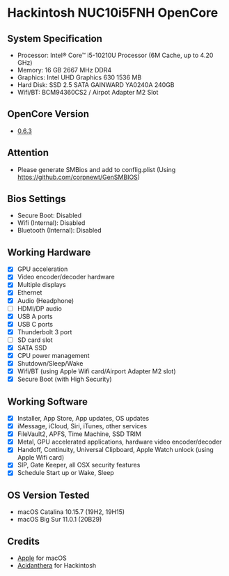 # Hackintosh NUC10i5FNH OpenCore

## System Specification
- Processor: Intel® Core™ i5-10210U Processor (6M Cache, up to 4.20 GHz)
- Memory: 16 GB 2667 MHz DDR4
- Graphics: Intel UHD Graphics 630 1536 MB
- Hard Disk: SSD 2.5 SATA GAINWARD YA0240A 240GB
- Wifi/BT: BCM94360CS2 / Airpot Adapter M2 Slot

## OpenCore Version
- [0.6.3](https://github.com/acidanthera/OpenCorePkg/releases/tag/0.6.3)

## Attention
- Please generate SMBios and add to conflig.plist (Using https://github.com/corpnewt/GenSMBIOS)

## Bios Settings
- Secure Boot: Disabled
- Wifi (Internal): Disabled
- Bluetooth (Internal): Disabled

## Working Hardware

* [x] GPU acceleration
* [x] Video encoder/decoder hardware
* [x] Multiple displays
* [x] Ethernet
* [x] Audio \(Headphone\)
* [ ] HDMI/DP audio
* [x] USB A ports
* [x] USB C ports
* [x] Thunderbolt 3 port
* [ ] SD card slot
* [x] SATA SSD
* [x] CPU power management
* [x] Shutdown/Sleep/Wake
* [x] Wifi/BT \(using Apple Wifi card/Airport Adapter M2 slot\)
* [x] Secure Boot \(with High Security\)

## Working Software

* [x] Installer, App Store, App updates, OS updates
* [x] iMessage, iCloud, Siri, iTunes, other services
* [x] FileVault2, APFS, Time Machine, SSD TRIM
* [x] Metal, GPU accelerated applications, hardware video encoder/decoder
* [x] Handoff, Continuity, Universal Clipboard, Apple Watch unlock \(using Apple Wifi card\)
* [x] SIP, Gate Keeper, all OSX security features
* [x] Schedule Start up or Wake, Sleep

## OS Version Tested
- macOS Catalina 10.15.7 (19H2, 19H15)
- macOS Big Sur 11.0.1 (20B29)

## Credits
- [Apple](https://www.apple.com) for macOS  
- [Acidanthera](https://github.com/acidanthera) for Hackintosh
